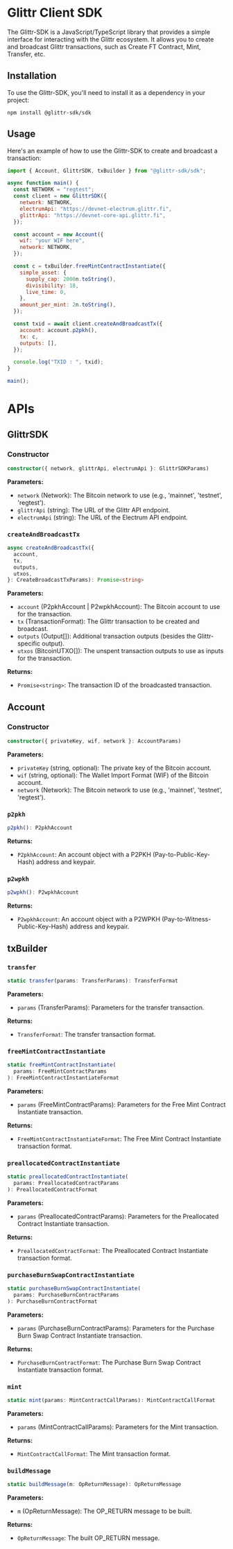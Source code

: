 # Glittr Client SDK

The Glittr-SDK is a JavaScript/TypeScript library that provides a simple interface for interacting with the Glittr ecosystem. It allows you to create and broadcast Glittr transactions, such as Create FT Contract, Mint, Transfer, etc.

## Installation

To use the Glittr-SDK, you'll need to install it as a dependency in your project:

```
npm install @glittr-sdk/sdk
```

## Usage

Here's an example of how to use the Glittr-SDK to create and broadcast a transaction:

```javascript
import { Account, GlittrSDK, txBuilder } from "@glittr-sdk/sdk";

async function main() {
  const NETWORK = "regtest";
  const client = new GlittrSDK({
    network: NETWORK,
    electrumApi: "https://devnet-electrum.glittr.fi",
    glittrApi: "https://devnet-core-api.glittr.fi",
  });

  const account = new Account({
    wif: "your WIF here",
    network: NETWORK,
  });

  const c = txBuilder.freeMintContractInstantiate({
    simple_asset: {
      supply_cap: 2000n.toString(),
      divisibility: 18,
      live_time: 0,
    },
    amount_per_mint: 2n.toString(),
  });

  const txid = await client.createAndBroadcastTx({
    account: account.p2pkh(),
    tx: c,
    outputs: [],
  });

  console.log("TXID : ", txid);
}

main();
```

# APIs
## GlittrSDK
### Constructor

```typescript
constructor({ network, glittrApi, electrumApi }: GlittrSDKParams)
```

**Parameters:**
- `network` (Network): The Bitcoin network to use (e.g., 'mainnet', 'testnet', 'regtest').
- `glittrApi` (string): The URL of the Glittr API endpoint.
- `electrumApi` (string): The URL of the Electrum API endpoint.

### `createAndBroadcastTx`

```typescript
async createAndBroadcastTx({
  account,
  tx,
  outputs,
  utxos,
}: CreateBroadcastTxParams): Promise<string>
```

**Parameters:**
- `account` (P2pkhAccount | P2wpkhAccount): The Bitcoin account to use for the transaction.
- `tx` (TransactionFormat): The Glittr transaction to be created and broadcast.
- `outputs` (Output[]): Additional transaction outputs (besides the Glittr-specific output).
- `utxos` (BitcoinUTXO[]): The unspent transaction outputs to use as inputs for the transaction.

**Returns:**
- `Promise<string>`: The transaction ID of the broadcasted transaction.

## Account
### Constructor

```typescript
constructor({ privateKey, wif, network }: AccountParams)
```

**Parameters:**
- `privateKey` (string, optional): The private key of the Bitcoin account.
- `wif` (string, optional): The Wallet Import Format (WIF) of the Bitcoin account.
- `network` (Network): The Bitcoin network to use (e.g., 'mainnet', 'testnet', 'regtest').

### `p2pkh`

```typescript
p2pkh(): P2pkhAccount
```

**Returns:**
- `P2pkhAccount`: An account object with a P2PKH (Pay-to-Public-Key-Hash) address and keypair.

### `p2wpkh`

```typescript
p2wpkh(): P2wpkhAccount
```

**Returns:**
- `P2wpkhAccount`: An account object with a P2WPKH (Pay-to-Witness-Public-Key-Hash) address and keypair.

## txBuilder
### `transfer`

```typescript
static transfer(params: TransferParams): TransferFormat
```

**Parameters:**
- `params` (TransferParams): Parameters for the transfer transaction.

**Returns:**
- `TransferFormat`: The transfer transaction format.

### `freeMintContractInstantiate`

```typescript
static freeMintContractInstantiate(
  params: FreeMintContractParams
): FreeMintContractInstantiateFormat
```

**Parameters:**
- `params` (FreeMintContractParams): Parameters for the Free Mint Contract Instantiate transaction.

**Returns:**
- `FreeMintContractInstantiateFormat`: The Free Mint Contract Instantiate transaction format.

### `preallocatedContractInstantiate`

```typescript
static preallocatedContractInstantiate(
  params: PreallocatedContractParams
): PreallocatedContractFormat
```

**Parameters:**
- `params` (PreallocatedContractParams): Parameters for the Preallocated Contract Instantiate transaction.

**Returns:**
- `PreallocatedContractFormat`: The Preallocated Contract Instantiate transaction format.

### `purchaseBurnSwapContractInstantiate`

```typescript
static purchaseBurnSwapContractInstantiate(
  params: PurchaseBurnContractParams
): PurchaseBurnContractFormat
```

**Parameters:**
- `params` (PurchaseBurnContractParams): Parameters for the Purchase Burn Swap Contract Instantiate transaction.

**Returns:**
- `PurchaseBurnContractFormat`: The Purchase Burn Swap Contract Instantiate transaction format.

### `mint`

```typescript
static mint(params: MintContractCallParams): MintContractCallFormat
```

**Parameters:**
- `params` (MintContractCallParams): Parameters for the Mint transaction.

**Returns:**
- `MintContractCallFormat`: The Mint transaction format.

### `buildMessage`

```typescript
static buildMessage(m: OpReturnMessage): OpReturnMessage
```

**Parameters:**
- `m` (OpReturnMessage): The OP_RETURN message to be built.

**Returns:**
- `OpReturnMessage`: The built OP_RETURN message.